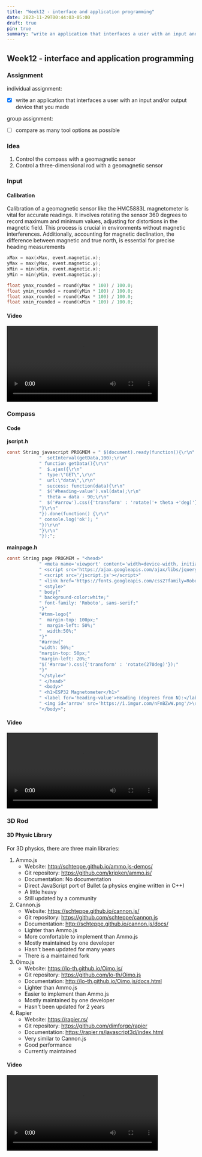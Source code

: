 ```yaml
---
title: "Week12 - interface and application programming"
date: 2023-11-29T00:44:03-05:00
draft: true
pin: true
summary: "write an application that interfaces a user with an input and/or output device that you made"
---
```


## Week12 - interface and application programming

### Assignment

individual assignment:</br>

- [x] write an application that interfaces a user with an input and/or output device that you made

group assignment:</br>

- [ ] compare as many tool options as possible

### Idea

1. Control the compass with a geomagnetic sensor
2. Control a three-dimensional rod with a geomagnetic sensor

### Input

#### Calibration
Calibration of a geomagnetic sensor like the HMC5883L magnetometer is vital for accurate readings. It involves rotating the sensor 360 degrees to record maximum and minimum values, adjusting for distortions in the magnetic field. This process is crucial in environments without magnetic interferences. Additionally, accounting for magnetic declination, the difference between magnetic and true north, is essential for precise heading measurements

````c
xMax = max(xMax, event.magnetic.x);
yMax = max(yMax, event.magnetic.y);
xMin = min(xMin, event.magnetic.x);
yMin = min(yMin, event.magnetic.y);

float ymax_rounded = round(yMax * 100) / 100.0;
float ymin_rounded = round(yMin * 100) / 100.0;
float xmax_rounded = round(xMax * 100) / 100.0;
float xmin_rounded = round(xMin * 100) / 100.0;
````

#### Video

<video  style="width: 80%;" controls>
<source src="../assets/week11/output.mp4"  type="video/mp4">
</video>

### Compass

#### Code

**jscript.h**

````c
const String javascript PROGMEM = " $(document).ready(function(){\r\n"
            "  setInterval(getData,100);\r\n"
            " function getData(){\r\n"
            "  $.ajax({\r\n"
            "  type:\"GET\",\r\n"
            "  url:\"data\",\r\n"
            "  success: function(data){\r\n"
            "  $('#heading-value').val(data);\r\n"
            "  theta = data - 90;\r\n"
            "  $('#arrow').css({'transform' : 'rotate('+ theta +'deg)'});\r\n"
            "}\r\n"
            "}).done(function() {\r\n"
            " console.log('ok'); "
            "})\r\n"
            "}\r\n"
            "});";
````

**mainpage.h**

````c
const String page PROGMEM = "<head>"
            " <meta name='viewport' content='width=device-width, initial-scale=1.0'>"
            " <script src='https://ajax.googleapis.com/ajax/libs/jquery/3.4.1/jquery.min.js'></script>"
            " <script src='/jscript.js'></script>"
            " <link href='https://fonts.googleapis.com/css2?family=Roboto:wght@300&display=swap' rel='stylesheet'>"
            " <style>"
            " body{"
            " background-color:white;"
            " font-family: 'Roboto', sans-serif;" 
            "}"
            "#tmm-logo{"
            "  margin-top: 100px;"
            "  margin-left: 50%;"
            "  width:50%;"
            "}"
            "#arrow{"
            "width: 50%;"
            "margin-top: 50px;"
            "margin-left: 20%;"
            "$('#arrow').css({'transform' : 'rotate(270deg)'});"
            "}"
            "</style>"
            " </head>"
            " <body>"
            " <h1>ESP32 Magnetometer</h1>"
            " <label for='heading-value'>Heading (degrees from N):</label> <input type='text' id='heading-value'>""</p>\r\n" 
            " <img id='arrow' src='https://i.imgur.com/nFnBZwW.png'/>\r\n "
            "</body>";
````


#### Video
<video  style="width: 80%;" controls>
<source src="../assets/week12/compass.mp4"  type="video/mp4">
</video>


### 3D Rod

#### 3D Physic Library
For 3D physics, there are three main libraries:

1. Ammo.js
   - Website: http://schteppe.github.io/ammo.js-demos/
   - Git repository: https://github.com/kripken/ammo.js/
   - Documentation: No documentation
   - Direct JavaScript port of Bullet (a physics engine written in C++)
   - A little heavy
   - Still updated by a community
2. Cannon.js
   - Website: https://schteppe.github.io/cannon.js/
   - Git repository: https://github.com/schteppe/cannon.js
   - Documentation: http://schteppe.github.io/cannon.js/docs/
   - Lighter than Ammo.js
   - More comfortable to implement than Ammo.js
   - Mostly maintained by one developer
   - Hasn't been updated for many years
   - There is a maintained fork
3. Oimo.js
   - Website: https://lo-th.github.io/Oimo.js/
   - Git repository: https://github.com/lo-th/Oimo.js
   - Documentation: http://lo-th.github.io/Oimo.js/docs.html
   - Lighter than Ammo.js
   - Easier to implement than Ammo.js
   - Mostly maintained by one developer
   - Hasn't been updated for 2 years
4. Rapier
   - Website: https://rapier.rs/
   - Git repository: https://github.com/dimforge/rapier
   - Documentation: https://rapier.rs/javascript3d/index.html
   - Very similar to Cannon.js
   - Good performance
   - Currently maintained

#### Video
<video  style="width: 80%;" controls>
<source src="../assets/week12/rod.mp4"  type="video/mp4">
</video>
